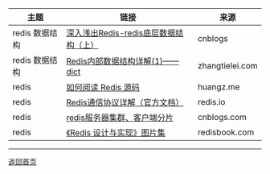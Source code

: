 |主题 | 链接 | 来源 | 
|---|---|---|
|redis 数据结构 | [深入浅出Redis-redis底层数据结构（上）](https://www.cnblogs.com/jaycekon/p/6227442.html) | cnblogs | 
|redis 数据结构 | [Redis内部数据结构详解(1)——dict](http://zhangtielei.com/posts/blog-redis-dict.html) | zhangtielei.com |
|redis|[如何阅读 Redis 源码](http://blog.huangz.me/diary/2014/how-to-read-redis-source-code.html)|huangz.me|
|redis|[Redis通信协议详解（官方文档）](https://redis.io/topics/protocol)|redis.io|
|redis|[redis服务器集群、客户端分片](https://www.cnblogs.com/crazylqy/p/7455633.html)|cnblogs.com|
|redis|[《Redis 设计与实现》图片集](http://1e-gallery.redisbook.com/index.html)|redisbook.com|


----------

[返回首页](http://star_paper.liukaining.com/star_paper/)